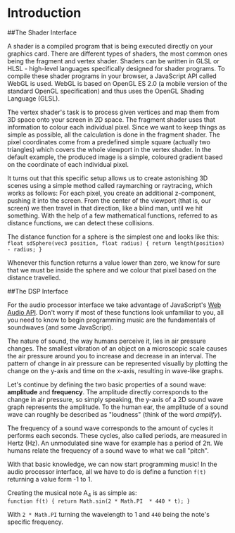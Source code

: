 Introduction
============

##The Shader Interface

A shader is a compiled program that is being executed directly on your graphics card. There are different types of shaders, the most common ones being the fragment and vertex shader. Shaders can be written in GLSL or HLSL - high-level languages specifically designed for shader programs. To compile these shader programs in your browser, a JavaScript API called WebGL is used. WebGL is based on OpenGL ES 2.0 (a mobile version of the standard OpenGL specification) and thus uses the OpenGL Shading Language (GLSL).

The vertex shader's task is to process given vertices and map them from 3D space onto your screen in 2D space. The fragment shader uses that information to colour each individual pixel. Since we want to keep things as simple as possible, all the calculation is done in the fragment shader. The pixel coordinates come from a predefined simple square (actually two triangles) which covers the whole viewport in the vertex shader. In the default example, the produced image is a simple, coloured gradient based on the coordinate of each individual pixel.

It turns out that this specific setup allows us to create astonishing 3D scenes using a simple method called raymarching or raytracing, which works as follows: For each pixel, you create an additional z-component, pushing it into the screen. From the center of the viewport (that is, our screen) we then travel in that direction, like a blind man, until we hit something. With the help of a few mathematical functions, referred to as distance functions, we can detect these collisions.

The distance function for a sphere is the simplest one and looks like this:  
`float sdSphere(vec3 position, float radius) { return length(position) - radius; }`  

Whenever this function returns a value lower than zero, we know for sure that we must be inside the sphere and we colour that pixel based on the distance travelled.

##The DSP Interface

For the audio processor interface we take advantage of JavaScript's [Web Audio API](https://developer.mozilla.org/en-US/docs/Web/API/AudioContext). Don't worry if most of these functions look unfamiliar to you, all you need to know to begin programming music are the fundamentals of soundwaves (and some JavaScript).

The nature of sound, the way humans perceive it, lies in air pressure changes. The smallest vibration of an object on a microscopic scale causes the air pressure around you to increase and decrease in an interval. The pattern of change in air pressure can be represented visually by plotting the change on the y-axis and time on the x-axis, resulting in wave-like graphs.

Let's continue by defining the two basic properties of a sound wave: **amplitude** and **frequency**. The amplitude directly corresponds to the change in air pressure, so simply speaking, the y-axis of a 2D sound wave graph represents the amplitude. To the human ear, the amplitude of a sound wave can roughly be described as "loudness" (think of the word *amplify*).

The frequency of a sound wave corresponds to the amount of cycles it performs each seconds. These cycles, also called periods, are measured in Hertz (Hz). An unmodulated sine wave for example has a period of 2π. We humans relate the frequency of a sound wave to what we call "pitch".

With that basic knowledge, we can now start programming music! In the audio processor interface, all we have to do is define a function `f(t)` returning a value form -1 to 1.

Creating the musical note A<sub>4</sub> is as simple as:  
`function f(t) { return Math.sin(2 * Math.PI  * 440 * t); }`

With `2 * Math.PI` turning the wavelength to 1 and `440` being the note's specific frequency. 